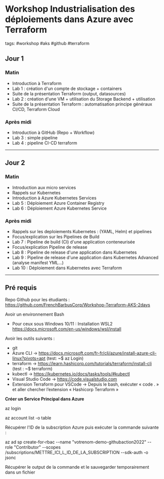 # Workshop Industrialisation des déploiements dans Azure avec Terraform 

tags: #workshop #aks #github #terraform

## Jour 1 

### Matin
- Introduction à Terraform
- Lab 1 : création d'un compte de stockage + containers
- Suite de la présentation Terraform (output, datasources)
- Lab 2 :  création d'une VM   + utilisation du Storage Backend + utilisation 
- Suite de la présentation Terraform : automatisation principe généraux CI/CD, Terraform Cloud

### Après midi
- Introduction à GitHub (Repo + Workflow)
- Lab 3 : simple pipeline
- Lab 4 : pipeline CI-CD terraform

---

## Jour 2
### Matin
- Introduction aux micro services
- Rappels sur Kubernetes
- Introduction à Azure Kubernetes Services
- Lab 5 : Déploiement Azure Container Registry
- Lab 6 : Déploiement Azure Kubernetes Service

### Après midi
- Rappels sur les deploiements Kubernetes : (YAML, Helm) et pipelines
- Focus/explication sur les Pipelines de Build 
- Lab 7 : Pipeline de build (CI) d'une application conteneurisée
- Focus/explication Pipeline de release
- Lab 8 : Pipeline de release d'une application dans Kubernetes
- Lab 9 : Pipeline de release d'une application dans Kubernetes Advanced (analyse manifest YML...)
- Lab 10 : Déploiement dans Kubernetes avec Terraform

---
## Pré requis

Repo Github pour les étudiants : https://github.com/FrenchBarbusCorp/Workshop-Terraform-AKS-2days

Avoir un environnement Bash 
- Pour ceux sous Windows 10/11 : Installation WSL2 https://docs.microsoft.com/en-us/windows/wsl/install

Avoir les outils suivants : 
- git
- Azure CLI -> https://docs.microsoft.com/fr-fr/cli/azure/install-azure-cli-linux?pivots=apt (test: ~$  az Login)
- terraform -> https://learn.hashicorp.com/tutorials/terraform/install-cli (test : ~$ terraform)
- kubectl -> https://kubernetes.io/docs/tasks/tools/#kubectl
- Visual Studio Code -> https://code.visualstudio.com
- Extension Terraform pour VSCode -> Depuis le bash, exécuter « code . » et aller chercher l’extension « Hashicorp Terraform »


**Créer un Service Principal dans Azure**

az login

az account list -o table

Récupérer l'ID de la subscription Azure puis exécuter la commande suivante :

az ad sp create-for-rbac --name "votrenom-demo-githubaction2022" --role "Contributor" --scopes /subscriptions/METTRE_ICI_L_ID_DE_LA_SUBSCRIPTION --sdk-auth -o jsonc

Récupérer le output de la commande et le sauvegarder temporairement dans un fichier 
   

